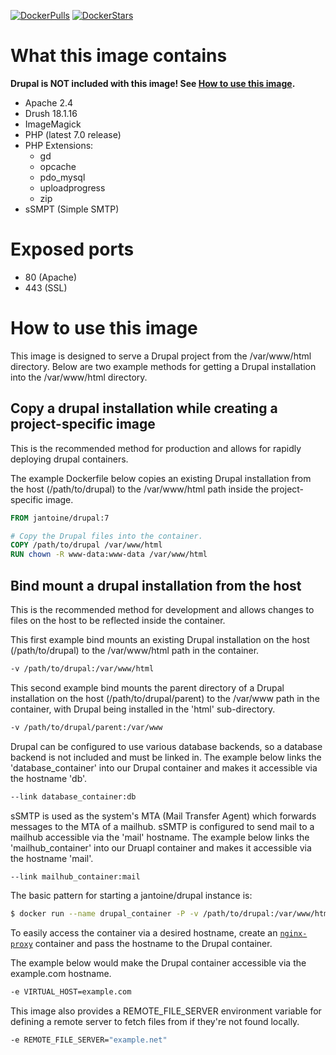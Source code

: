 [![DockerPulls](https://img.shields.io/docker/pulls/jantoine/drupal.svg)](https://registry.hub.docker.com/u/jantoine/drupal/)
[![DockerStars](https://img.shields.io/docker/stars/jantoine/drupal.svg)](https://registry.hub.docker.com/u/jantoine/drupal/)

# What this image contains

**Drupal is NOT included with this image! See [How to use this image](#how).**

* Apache 2.4
* Drush 18.1.16
* ImageMagick
* PHP (latest 7.0 release)
* PHP Extensions:
  * gd
  * opcache
  * pdo_mysql
  * uploadprogress
  * zip
* sSMPT (Simple SMTP)

# Exposed ports

* 80 (Apache)
* 443 (SSL)

# <a name="how"></a>How to use this image

This image is designed to serve a Drupal project from the /var/www/html directory. Below are two example methods for getting a Drupal installation into the /var/www/html directory.

## Copy a drupal installation while creating a project-specific image

This is the recommended method for production and allows for rapidly deploying drupal containers.

The example Dockerfile below copies an existing Drupal installation from the host (/path/to/drupal) to the /var/www/html path inside the project-specific image.

```dockerfile
FROM jantoine/drupal:7

# Copy the Drupal files into the container.
COPY /path/to/drupal /var/www/html
RUN chown -R www-data:www-data /var/www/html
```

## Bind mount a drupal installation from the host

This is the recommended method for development and allows changes to files on the host to be reflected inside the container.

This first example bind mounts an existing Drupal installation on the host (/path/to/drupal) to the /var/www/html path in the container.

```bash
-v /path/to/drupal:/var/www/html
```

This second example bind mounts the parent directory of a Drupal installation on the host (/path/to/drupal/parent) to the /var/www path in the container, with Drupal being installed in the 'html' sub-directory.

```bash
-v /path/to/drupal/parent:/var/www
```

Drupal can be configured to use various database backends, so a database backend is not included and must be linked in. The example below links the 'database_container' into our Drupal container and makes it accessible via the hostname 'db'.

```bash
--link database_container:db
```

sSMTP is used as the system's MTA (Mail Transfer Agent) which forwards messages to the MTA of a mailhub. sSMTP is configured to send mail to a mailhub accessible via the 'mail' hostname. The example below links the 'mailhub_container' into our Druapl container and makes it accessible via the hostname 'mail'.

```bash
--link mailhub_container:mail
```

The basic pattern for starting a jantoine/drupal instance is:

```bash
$ docker run --name drupal_container -P -v /path/to/drupal:/var/www/html --link database_container:db --link mailhub_container:mail -d jantoine/drupal:7
```

To easily access the container via a desired hostname, create an [`nginx-proxy`](https://hub.docker.com/r/jwilder/nginx-proxy/) container and pass the hostname to the Drupal container.

The example below would make the Drupal container accessible via the example.com hostname.

```bash
-e VIRTUAL_HOST=example.com
```

This image also provides a REMOTE_FILE_SERVER environment variable for defining a remote server to fetch files from if they're not found locally.

```bash
-e REMOTE_FILE_SERVER="example.net"
```
